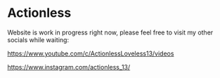 # Actionless

Website is work in progress right now, please feel free to visit my other socials while waiting:

https://www.youtube.com/c/ActionlessLoveless13/videos

https://www.instagram.com/actionless_13/
